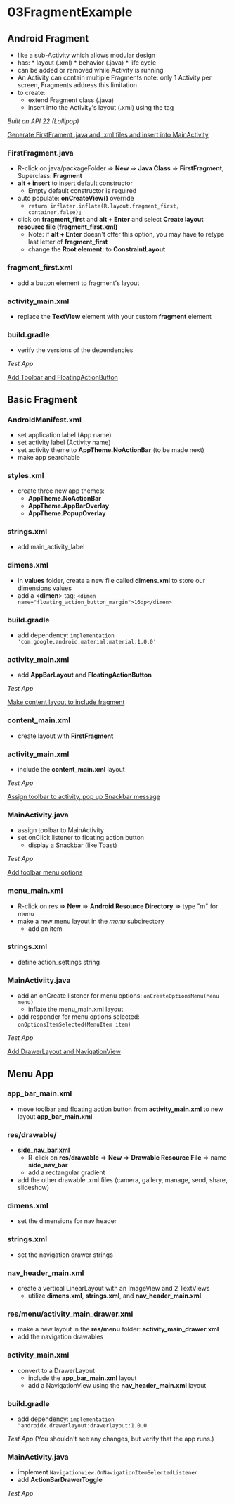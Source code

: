 # 03FragmentExample
## Android Fragment
* like a sub-Activity which allows modular design
* has:
		* layout (.xml)
		* behavior (.java)
		* life cycle
* can be added or removed while Activity is running
* An Activity can contain multiple Fragments
		note: only 1 Activity per screen, Fragments address this limitation
* to create:
	*	extend Fragment class (.java)
	*	insert into the Activity's layout (.xml) using the <fragement> tag

*Built on API 22 (Lollipop)*

[Generate FirstFrament .java and .xml files and insert into MainActivity](https://github.com/dltra/03FragmentExample/commit/a4a54850bb50e413e51bf8216696474657cbec7e)
### FirstFragment.java 
* R-click on java/packageFolder => **New** => **Java Class** => **FirstFragment**, Superclass: **Fragment**
* **alt + insert** to insert default constructor
	* Empty default constructor is required
* auto populate: **onCreateView()** override
	* ``return inflater.inflate(R.layout.fragment_first, container,false);``
* click on **fragment_first** and **alt + Enter** and select **Create layout resource file (fragment_first.xml)**
	* Note:  if **alt + Enter** doesn't offer this option, you may have to retype last letter of **fragment_first**
	* change the **Root element:** to **ConstraintLayout**

### fragment_first.xml
* add a button element to fragment's layout
### activity_main.xml
* replace the **TextView** element with your custom **fragment** element
### build.gradle
* verify the versions of the dependencies

*Test App*

[Add Toolbar and FloatingActionButton](https://github.com/dltra/03FragmentExample/commit/5d3da41ddace3af909157c93454b1f077b5d4cc0)
## Basic Fragment  
### AndroidManifest.xml
* set application label (App name)
* set activity label (Activity name)
* set activity theme to **AppTheme.NoActionBar** (to be made next)
* make app searchable
### styles.xml
* create three new app themes: 
	* **AppTheme.NoActionBar** 
	* **AppTheme.AppBarOverlay**
	* **AppTheme.PopupOverlay**
### strings.xml
* add main_activity_label
### dimens.xml
* in **values** folder, create a new file called **dimens.xml** to store our dimensions values
* add a <**dimen**> tag: ``<dimen  name="floating_action_button_margin">16dp</dimen>``
### build.gradle
* add dependency:  ``implementation 'com.google.android.material:material:1.0.0'``
### activity_main.xml
* add **AppBarLayout** and **FloatingActionButton**

*Test App*

[Make content layout to include fragment](https://github.com/dltra/03FragmentExample/commit/1cfcda97fcb61081e678d23ec727307ccdb500ac)
### content_main.xml 
* create layout with **FirstFragment**
### activity_main.xml
* include the **content_main.xml** layout

*Test App* 

[Assign toolbar to activity, pop up Snackbar message](https://github.com/dltra/03FragmentExample/commit/2ecf910833941ff2a65cec0814fe4e2d991621ca)
### MainActivity.java 
* assign toolbar to MainActivity
* set onClick listener to floating action button
  * display a Snackbar (like Toast)
  
*Test App*

[Add toolbar menu options](https://github.com/dltra/03FragmentExample/commit/c65b4b2c698320904a7866893128ebcc6f1467b9)
### menu_main.xml 
* R-click on res => **New** => **Android Resource Directory** => type "m" for menu
* make a new menu layout in the *menu* subdirectory
    * add an item

### strings.xml
* define action_settings string

### MainActiviity.java
* add an onCreate listener for menu options: ``onCreateOptionsMenu(Menu menu)``
    * inflate the menu_main.xml layout
* add responder for menu options selected: ``onOptionsItemSelected(MenuItem item)``

*Test App*

[Add DrawerLayout and NavigationView](https://github.com/dltra/03FragmentExample/commit/a027b71485111e7737e1e25c1213b3df2d68ec6f)
## Menu App 
### app_bar_main.xml
* move toolbar and floating action button from **activity_main.xml** to new layout **app_bar_main.xml**
### res/drawable/
* **side_nav_bar.xml**
    * R-click on **res/drawable** => **New** => **Drawable Resource File** => name **side_nav_bar**
    * add a rectangular gradient
*  add the other drawable .xml files (camera, gallery, manage, send, share, slideshow)
### dimens.xml
* set the dimensions for nav header
### strings.xml
* set the navigation drawer strings
### nav_header_main.xml
* create a vertical LinearLayout with an ImageView and 2 TextViews
    * utilize **dimens.xml**, **strings.xml**, and **nav_header_main.xml**
### res/menu/activity_main_drawer.xml
* make a new layout in the **res/menu** folder: **activity_main_drawer.xml**
* add the navigation drawables
### activity_main.xml
* convert to a DrawerLayout
    * include the **app_bar_main.xml** layout
    * add a NavigationView using the **nav_header_main.xml** layout
### build.gradle
* add dependency: ``implementation "androidx.drawerlayout:drawerlayout:1.0.0``

*Test App* (You shouldn't see any changes, but verify that the app runs.)


### MainActivity.java
* implement ``NavigationView.OnNavigationItemSelectedListener``
* add **ActionBarDrawerToggle**

*Test App*